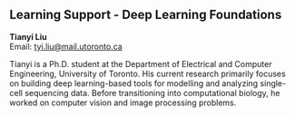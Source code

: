 ## Learning Support - Deep Learning Foundations

**Tianyi Liu**  
Email: tyi.liu@mail.utoronto.ca

Tianyi is a Ph.D. student at the Department of Electrical and Computer Engineering, University of Toronto. His current research primarily focuses on building deep learning-based tools for modelling and analyzing single-cell sequencing data. Before transitioning into computational biology, he worked on computer vision and image processing problems.